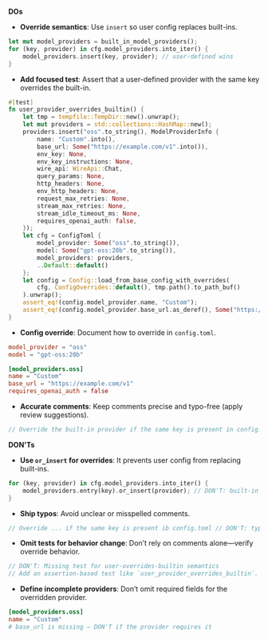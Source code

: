 **DOs**
- **Override semantics**: Use `insert` so user config replaces built-ins.
```rust
let mut model_providers = built_in_model_providers();
for (key, provider) in cfg.model_providers.into_iter() {
    model_providers.insert(key, provider); // user-defined wins
}
```
- **Add focused test**: Assert that a user-defined provider with the same key overrides the built-in.
```rust
#[test]
fn user_provider_overrides_builtin() {
    let tmp = tempfile::TempDir::new().unwrap();
    let mut providers = std::collections::HashMap::new();
    providers.insert("oss".to_string(), ModelProviderInfo {
        name: "Custom".into(),
        base_url: Some("https://example.com/v1".into()),
        env_key: None,
        env_key_instructions: None,
        wire_api: WireApi::Chat,
        query_params: None,
        http_headers: None,
        env_http_headers: None,
        request_max_retries: None,
        stream_max_retries: None,
        stream_idle_timeout_ms: None,
        requires_openai_auth: false,
    });
    let cfg = ConfigToml {
        model_provider: Some("oss".to_string()),
        model: Some("gpt-oss:20b".to_string()),
        model_providers: providers,
        ..Default::default()
    };
    let config = Config::load_from_base_config_with_overrides(
        cfg, ConfigOverrides::default(), tmp.path().to_path_buf()
    ).unwrap();
    assert_eq!(config.model_provider.name, "Custom");
    assert_eq!(config.model_provider.base_url.as_deref(), Some("https://example.com/v1"));
}
```
- **Config override**: Document how to override in `config.toml`.
```toml
model_provider = "oss"
model = "gpt-oss:20b"

[model_providers.oss]
name = "Custom"
base_url = "https://example.com/v1"
requires_openai_auth = false
```
- **Accurate comments**: Keep comments precise and typo-free (apply review suggestions).
```rust
// Override the built-in provider if the same key is present in config.toml
```

**DON'Ts**
- **Use `or_insert` for overrides**: It prevents user config from replacing built-ins.
```rust
for (key, provider) in cfg.model_providers.into_iter() {
    model_providers.entry(key).or_insert(provider); // DON'T: built-in stays
}
```
- **Ship typos**: Avoid unclear or misspelled comments.
```rust
// Override ... if the same key is present ib config.toml // DON'T: typo "ib"
```
- **Omit tests for behavior change**: Don’t rely on comments alone—verify override behavior.
```rust
// DON'T: Missing test for user-overrides-builtin semantics
// Add an assertion-based test like `user_provider_overrides_builtin`.
```
- **Define incomplete providers**: Don’t omit required fields for the overridden provider.
```toml
[model_providers.oss]
name = "Custom"
# base_url is missing — DON'T if the provider requires it
```